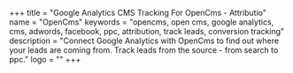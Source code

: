 +++
title = "Google Analytics CMS Tracking For OpenCms - Attributio"
name = "OpenCms"
keywords = "opencms, open cms, google analytics, cms, adwords, facebook, ppc, attribution, track leads, conversion tracking"
description = "Connect Google Analytics with OpenCms to find out where your leads are coming from. Track leads from the source - from search to ppc."
logo = ""
+++
